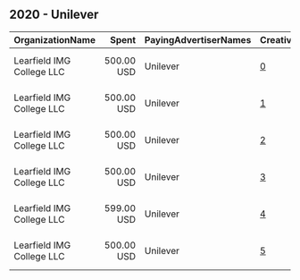 ## 2020 - Unilever 
|OrganizationName|Spent|PayingAdvertiserNames|CreativeUrls|Impressions|Genders|AgeBrackets|CountryCodes|BillingAddresses|CandidateBallotInformation|
|:---|---:|:---|:---|---:|:---|:---|:---|:---|:---|
|Learfield IMG College  LLC|500.00 USD|Unilever|[0](https://www.snap.com/political-ads/asset/8e70ba0d56278ef0a6fe021e41cf31c6c48280e97ac5e52dd2534a07ac0b932e?mediaType=jpg)|125,026||18+|united states|"540 Trade St NW,Winston-Salem,27101,US"|National Register to Vote Day|
|Learfield IMG College  LLC|500.00 USD|Unilever|[1](https://www.snap.com/political-ads/asset/673155294f585cb97e91d98092986d4ae8cdd640c3a61c282740c4f28ecc2471?mediaType=png)|98,148||18+|united states|"540 Trade St NW,Winston-Salem,27101,US"|National Register To Vote Day|
|Learfield IMG College  LLC|500.00 USD|Unilever|[2](https://www.snap.com/political-ads/asset/8dea6286e126e1a6a6b9fdfe9e7d42435fb2d65d6b8bdf4f5e0b3dc9d2a2027b?mediaType=png)|82,445||18+|united states|"540 Trade St NW,Winston-Salem,27101,US"|National Register To Vote Day|
|Learfield IMG College  LLC|500.00 USD|Unilever|[3](https://www.snap.com/political-ads/asset/4f35b7aed55bec0bbb965da1ad4d5e6fad62dcf40df6e1e2ebec4874fa2e3f84?mediaType=jpg)|91,870||18+|united states|"540 Trade St NW,Winston-Salem,27101,US"|National Register to Vote Day|
|Learfield IMG College  LLC|599.00 USD|Unilever|[4](https://www.snap.com/political-ads/asset/53e148d04fd4fba81bb0bbc43b2f0597987adfbcf7c84cb6bdb7f5c5e6bb2980?mediaType=png)|103,060||18+|united states|"540 Trade St NW,Winston-Salem,27101,US"|National Register To Vote Day|
|Learfield IMG College  LLC|500.00 USD|Unilever|[5](https://www.snap.com/political-ads/asset/fb9f54b2dba2c3432b43d6bebd9b82fa137016da5b78de0c27cac25f6133049a?mediaType=png)|82,083||18+|united states|"540 Trade St NW,Winston-Salem,27101,US"|National Register To Vote Day|
